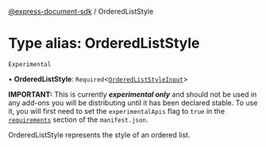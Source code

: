 [@express-document-sdk](../overview.md) / OrderedListStyle

# Type alias: OrderedListStyle

`Experimental`

• **OrderedListStyle**: `Required`\<[`OrderedListStyleInput`](../interfaces/OrderedListStyleInput.md)\>

<InlineAlert slots="text" variant="warning"/>

**IMPORTANT:** This is currently ***experimental only*** and should not be used in any add-ons you will be distributing until it has been declared stable. To use it, you will first need to set the `experimentalApis` flag to `true` in the [`requirements`](../../../manifest/index.md#requirements) section of the `manifest.json`.

OrderedListStyle represents the style of an ordered list.
